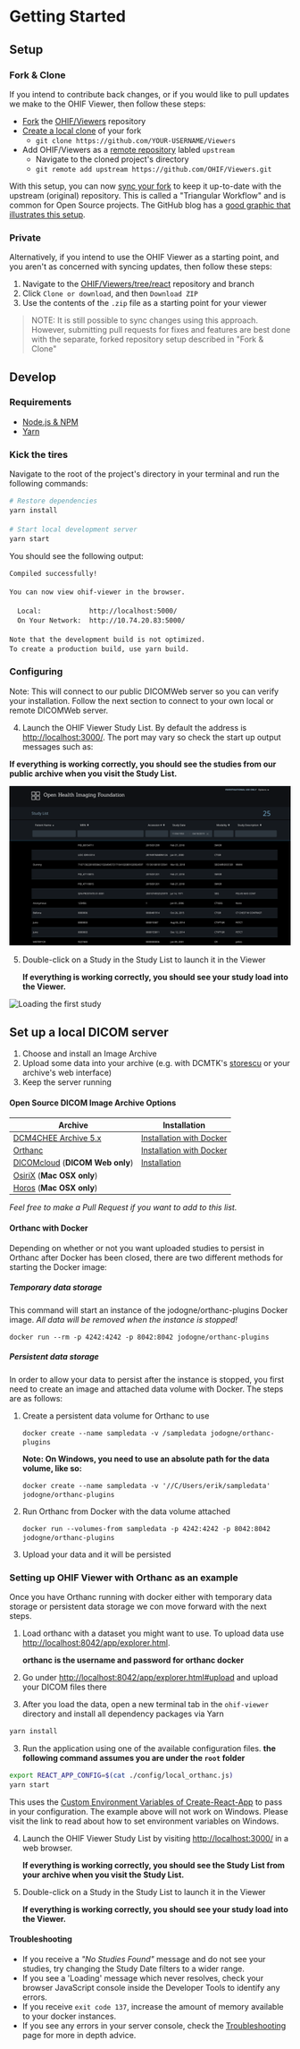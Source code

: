 # Getting Started

## Setup

### Fork & Clone

If you intend to contribute back changes, or if you would like to pull updates
we make to the OHIF Viewer, then follow these steps:

- [Fork][fork-a-repo] the [OHIF/Viewers][ohif-viewers-repo] repository
- [Create a local clone][clone-a-repo] of your fork
  - `git clone https://github.com/YOUR-USERNAME/Viewers`
- Add OHIF/Viewers as a [remote repository][add-remote-repo] labled `upstream`
  - Navigate to the cloned project's directory
  - `git remote add upstream https://github.com/OHIF/Viewers.git`

With this setup, you can now [sync your fork][sync-changes] to keep it
up-to-date with the upstream (original) repository. This is called a "Triangular
Workflow" and is common for Open Source projects. The GitHub blog has a [good
graphic that illustrates this setup][triangular-workflow].

### Private

Alternatively, if you intend to use the OHIF Viewer as a starting point, and you
aren't as concerned with syncing updates, then follow these steps:

1. Navigate to the [OHIF/Viewers/tree/react][ohif-viewers-react-repo] repository
   and branch
2. Click `Clone or download`, and then `Download ZIP`
3. Use the contents of the `.zip` file as a starting point for your viewer

> NOTE: It is still possible to sync changes using this approach. However,
> submitting pull requests for fixes and features are best done with the
> separate, forked repository setup described in "Fork & Clone"

## Develop

### Requirements

- [Node.js & NPM](https://nodejs.org/en/)
- [Yarn](https://yarnpkg.com/en/)

### Kick the tires

Navigate to the root of the project's directory in your terminal and run the
following commands:

```bash
# Restore dependencies
yarn install

# Start local development server
yarn start
```

You should see the following output:

```bash
Compiled successfully!

You can now view ohif-viewer in the browser.

  Local:            http://localhost:5000/
  On Your Network:  http://10.74.20.83:5000/

Note that the development build is not optimized.
To create a production build, use yarn build.
```

### Configuring

Note: This will connect to our public DICOMWeb server so you can verify your
installation. Follow the next section to connect to your own local or remote
DICOMWeb server.

4. Launch the OHIF Viewer Study List. By default the address is
   [http://localhost:3000/](http://localhost:3000/). The port may vary so check
   the start up output messages such as:

**If everything is working correctly, you should see the studies from our public
archive when you visit the Study List.**

![OHIF Viewer Home](../assets/img/homePage.png)

5. Double-click on a Study in the Study List to launch it in the Viewer

   **If everything is working correctly, you should see your study load into the
   Viewer.**

![Loading the first study](../assets/img/loading-study.gif)

## Set up a local DICOM server

1. Choose and install an Image Archive
2. Upload some data into your archive (e.g. with DCMTK's
   [storescu](http://support.dcmtk.org/docs/storescu.html) or your archive's web
   interface)
3. Keep the server running

#### Open Source DICOM Image Archive Options

| Archive                                                                     | Installation                                                                                     |
| --------------------------------------------------------------------------- | ------------------------------------------------------------------------------------------------ |
| [DCM4CHEE Archive 5.x](https://github.com/dcm4che/dcm4chee-arc-light)       | [Installation with Docker](https://github.com/dcm4che/dcm4chee-arc-light/wiki/Running-on-Docker) |
| [Orthanc](https://www.orthanc-server.com/)                                  | [Installation with Docker](http://book.orthanc-server.com/users/docker.html)                     |
| [DICOMcloud](https://github.com/DICOMcloud/DICOMcloud) (**DICOM Web only**) | [Installation](https://github.com/DICOMcloud/DICOMcloud#running-the-code)                        |
| [OsiriX](http://www.osirix-viewer.com/) (**Mac OSX only**)                  |
| [Horos](https://www.horosproject.org/) (**Mac OSX only**)                   |

_Feel free to make a Pull Request if you want to add to this list._

#### Orthanc with Docker

Depending on whether or not you want uploaded studies to persist in Orthanc
after Docker has been closed, there are two different methods for starting the
Docker image:

##### Temporary data storage

This command will start an instance of the jodogne/orthanc-plugins Docker image.
_All data will be removed when the instance is stopped!_

```
docker run --rm -p 4242:4242 -p 8042:8042 jodogne/orthanc-plugins
```

##### Persistent data storage

In order to allow your data to persist after the instance is stopped, you first
need to create an image and attached data volume with Docker. The steps are as
follows:

1. Create a persistent data volume for Orthanc to use

   ```
   docker create --name sampledata -v /sampledata jodogne/orthanc-plugins
   ```

   **Note: On Windows, you need to use an absolute path for the data volume,
   like so:**

   ```
   docker create --name sampledata -v '//C/Users/erik/sampledata' jodogne/orthanc-plugins
   ```

2. Run Orthanc from Docker with the data volume attached

   ```
   docker run --volumes-from sampledata -p 4242:4242 -p 8042:8042 jodogne/orthanc-plugins
   ```

3. Upload your data and it will be persisted

### Setting up OHIF Viewer with Orthanc as an example

Once you have Orthanc running with docker either with temporary data storage or
persistent data storage we con move forward with the next steps.

1. Load orthanc with a dataset you might want to use. To upload data use
   [http://localhost:8042/app/explorer.html](http://localhost:8042/app/explorer.html).

   **orthanc is the username and password for orthanc docker**

2. Go under
   [http://localhost:8042/app/explorer.html#upload](http://localhost:8042/app/explorer.html#upload)
   and upload your DICOM files there

3. After you load the data, open a new terminal tab in the `ohif-viewer`
   directory and install all dependency packages via Yarn

```bash
yarn install
```

3. Run the application using one of the available configuration files. **the
   following command assumes you are under the `root` folder**

```bash
export REACT_APP_CONFIG=$(cat ./config/local_orthanc.js)
yarn start
```

This uses the
[Custom Environment Variables of Create-React-App](https://facebook.github.io/create-react-app/docs/adding-custom-environment-variables)
to pass in your configuration. The example above will not work on Windows.
Please visit the link to read about how to set environment variables on Windows.

4. Launch the OHIF Viewer Study List by visiting
   [http://localhost:3000/](http://localhost:3000/) in a web browser.

   **If everything is working correctly, you should see the Study List from your
   archive when you visit the Study List.**

5. Double-click on a Study in the Study List to launch it in the Viewer

   **If everything is working correctly, you should see your study load into the
   Viewer.**

#### Troubleshooting

- If you receive a _"No Studies Found"_ message and do not see your studies, try
  changing the Study Date filters to a wider range.
- If you see a 'Loading' message which never resolves, check your browser
  JavaScript console inside the Developer Tools to identify any errors.
- If you receive `exit code 137`, increase the amount of memory available to
  your docker instances.
- If you see any errors in your server console, check the
  [Troubleshooting](./troubleshooting.md) page for more in depth advice.

<!--
  Links
  -->

<!-- prettier-ignore-start -->
[fork-a-repo]: https://help.github.com/en/articles/fork-a-repo
[clone-a-repo]: https://help.github.com/en/articles/fork-a-repo#step-2-create-a-local-clone-of-your-fork
[add-remote-repo]: https://help.github.com/en/articles/fork-a-repo#step-3-configure-git-to-sync-your-fork-with-the-original-spoon-knife-repository
[sync-changes]: https://help.github.com/en/articles/syncing-a-fork
[triangular-workflow]: https://github.blog/2015-07-29-git-2-5-including-multiple-worktrees-and-triangular-workflows/#improved-support-for-triangular-workflows
[ohif-viewers-repo]: https://github.com/OHIF/Viewers
[ohif-viewers-react-repo]: https://github.com/OHIF/Viewers/tree/react
<!-- prettier-ignore-end -->

```

```
